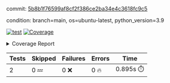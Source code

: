 commit: [5b8b1f76599af8cf2f386ce2ba34e4c3618fc9c5](https://github.com/rcmdnk/s3-reader/tree/5b8b1f76599af8cf2f386ce2ba34e4c3618fc9c5)

condition: branch=main, os=ubuntu-latest, python_version=3.9

[![test](https://github.com/rcmdnk/s3-reader/actions/workflows/test.yml/badge.svg)](https://github.com/rcmdnk/s3-reader/actions/runs/18670118741)
<a href="https://github.com/rcmdnk/s3-reader/blob/5b8b1f76599af8cf2f386ce2ba34e4c3618fc9c5/README.md"><img alt="Coverage" src="https://img.shields.io/badge/Coverage-36%25-red.svg" /></a><details><summary>Coverage Report </summary><table><tr><th>File</th><th>Stmts</th><th>Miss</th><th>Cover</th><th>Missing</th></tr><tbody><tr><td colspan="5"><b>src/s3_reader</b></td></tr><tr><td>&nbsp; &nbsp;<a href="https://github.com/rcmdnk/s3-reader/blob/5b8b1f76599af8cf2f386ce2ba34e4c3618fc9c5/src/s3_reader/__init__.py">\_\_init\_\_.py</a></td><td>8</td><td>2</td><td>75%</td><td><a href="https://github.com/rcmdnk/s3-reader/blob/5b8b1f76599af8cf2f386ce2ba34e4c3618fc9c5/src/s3_reader/__init__.py#L11-L12">11&ndash;12</a></td></tr><tr><td>&nbsp; &nbsp;<a href="https://github.com/rcmdnk/s3-reader/blob/5b8b1f76599af8cf2f386ce2ba34e4c3618fc9c5/src/s3_reader/file.py">file.py</a></td><td>93</td><td>64</td><td>31%</td><td><a href="https://github.com/rcmdnk/s3-reader/blob/5b8b1f76599af8cf2f386ce2ba34e4c3618fc9c5/src/s3_reader/file.py#L60-L63">60&ndash;63</a>, <a href="https://github.com/rcmdnk/s3-reader/blob/5b8b1f76599af8cf2f386ce2ba34e4c3618fc9c5/src/s3_reader/file.py#L66">66</a>, <a href="https://github.com/rcmdnk/s3-reader/blob/5b8b1f76599af8cf2f386ce2ba34e4c3618fc9c5/src/s3_reader/file.py#L69-L76">69&ndash;76</a>, <a href="https://github.com/rcmdnk/s3-reader/blob/5b8b1f76599af8cf2f386ce2ba34e4c3618fc9c5/src/s3_reader/file.py#L79-L81">79&ndash;81</a>, <a href="https://github.com/rcmdnk/s3-reader/blob/5b8b1f76599af8cf2f386ce2ba34e4c3618fc9c5/src/s3_reader/file.py#L85-L91">85&ndash;91</a>, <a href="https://github.com/rcmdnk/s3-reader/blob/5b8b1f76599af8cf2f386ce2ba34e4c3618fc9c5/src/s3_reader/file.py#L95-L99">95&ndash;99</a>, <a href="https://github.com/rcmdnk/s3-reader/blob/5b8b1f76599af8cf2f386ce2ba34e4c3618fc9c5/src/s3_reader/file.py#L104-L150">104&ndash;150</a>, <a href="https://github.com/rcmdnk/s3-reader/blob/5b8b1f76599af8cf2f386ce2ba34e4c3618fc9c5/src/s3_reader/file.py#L153-L165">153&ndash;165</a></td></tr><tr><td><b>TOTAL</b></td><td><b>103</b></td><td><b>66</b></td><td><b>36%</b></td><td>&nbsp;</td></tr></tbody></table></details>

| Tests | Skipped | Failures | Errors | Time |
| ----- | ------- | -------- | -------- | ------------------ |
| 2 | 0 :zzz: | 0 :x: | 0 :fire: | 0.895s :stopwatch: |

